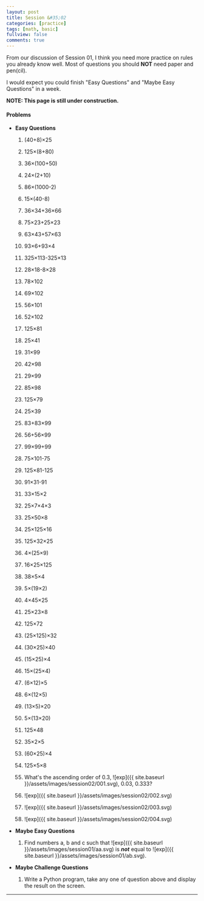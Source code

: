 ```yaml
---
layout: post
title: Session &#35;02
categories: [practice]
tags: [math, basic]
fullview: false
comments: true
---
```


From our discussion of Session 01, I think you need more practice on rules you already know well. Most of questions you should **NOT** need paper and pen(cil).

I would expect you could finish "Easy Questions" and "Maybe Easy Questions" in a week.


**NOTE: This page is still under construction.**


#### Problems
* **Easy Questions**   
    1. (40+8)×25
    2. 125×(8+80)
    3. 36×(100+50)
    4. 24×(2+10)
    5. 86×(1000-2)
    6. 15×(40-8)    
    7. 36×34+36×66
    8. 75×23+25×23
    9. 63×43+57×63
    10. 93×6+93×4              
    11. 325×113-325×13            
    12. 28×18-8×28
    13. 78×102                    
    14. 69×102                 
    15. 56×101
    16. 52×102                     
    17. 125×81                   
    18. 25×41
    19. 31×99                    
    20. 42×98                   
    21. 29×99
    22. 85×98                    
    23. 125×79                   
    24. 25×39
    25. 83+83×99                   
    26. 56+56×99                
    27. 99×99+99
    28. 75×101-75                   
    29. 125×81-125              
    30. 91×31-91
    31. 33×15×2
    32. 25×7×4×3
    33. 25×50×8
    34. 25×125×16
    35. 125×32×25
    36. 4×(25×9)
    37. 16×25×125
    38. 38×5×4
    39. 5×(19×2)
    40. 4×45×25
    41. 25×23×8
    42. 125×72
    43. (25×125)×32
    44. (30×25)×40
    45. (15×25)×4
    46. 15×(25×4)
    47. (6×12)×5
    48. 6×(12×5)
    49. (13×5)×20
    50. 5×(13×20)
    51. 125×48
    52. 35×2×5
    53. (60×25)×4
    54. 125×5×8
    55. What's the ascending order of 0.3, ![exp]({{ site.baseurl }}/assets/images/session02/001.svg), 0.03, 0.333?

    56. ![exp]({{ site.baseurl }}/assets/images/session02/002.svg)

    57. ![exp]({{ site.baseurl }}/assets/images/session02/003.svg)

    58. ![exp]({{ site.baseurl }}/assets/images/session02/004.svg)

* **Maybe Easy Questions**
    1. Find numbers a, b and c such that ![exp]({{ site.baseurl }}/assets/images/session01/aa.svg) is ***not*** equal to ![exp]({{ site.baseurl }}/assets/images/session01/ab.svg).

* **Maybe Challenge Questions**
    1. Write a Python program, take any one of question above and display the result on the screen.

---
